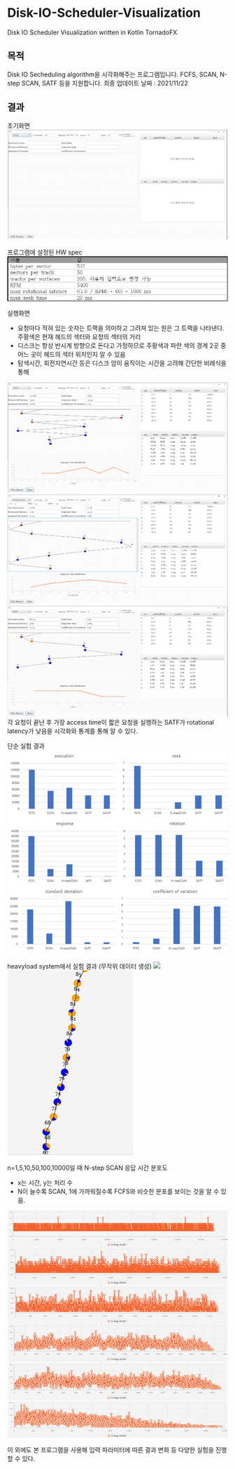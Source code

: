 # Disk-IO-Scheduler-Visualization
Disk IO Scheduler Visualization written in Kotlin TornadoFX

## 목적
Disk IO Secheduling algorithm을 시각화해주는 프로그램입니다.
FCFS, SCAN, N-step SCAN, SATF 등을 지원합니다.
최종 업데이트 날짜 : 2021/11/22

## 결과
초기화면
<img src="imgs/초기화면.PNG" />

프로그램에 설정된 HW spec
<img src="imgs/파라메타.PNG" />

실행화면
* 요청마다 적혀 있는 숫자는 트랙을 의미하고 그려져 있는 원은 그 트랙을 나타낸다. 주황색은 현재 헤드의 섹터와 요청의 섹터의 거리
* 디스크는 항상 반시계 방향으로 돈다고 가정하므로 주황색과 파란 색의 경계 2곳 중 어느 곳이 헤드의 섹터 위치인지 알 수 있음
* 탐색시간, 회전지연시간 등은 디스크 암이 움직이는 시간을 고려해 간단한 비례식을 통해 

<img src="imgs/실행화면1.PNG" />
<img src="imgs/실행화면2.PNG" />
<img src="imgs/실행화면3.PNG" />
각 요청이 끝난 후 가장 access time이 짧은 요청을 실행하는 SATF가 rotational latency가 낮음을 시각화와 통계를 통해 알 수 있다.


단순 실험 결과
<img src="imgs/단순실험결과.PNG" />

heavyload system에서 실험 결과 (무작위 데이터 생성)
<img src="imgs/heavyload 실험결과.PNG" />
<img src="imgs/Arm stickness.PNG" />

n=1,5,10,50,100,10000일 때 N-step SCAN 응답 시간 분포도
* x는 시간, y는 처리 수
* N이 늘수록 SCAN, 1에 가까워질수록 FCFS와 비슷한 분포를 보이는 것을 알 수 있음.
<img src="imgs/N-step 분포도.PNG" />


이 외에도 본 프로그램을 사용해 입력 파라미터에 따른 결과 변화 등 다양한 실험을 진행할 수 있다.
